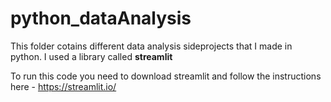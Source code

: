# python_dataAnalysis

This folder cotains different data analysis sideprojects that I made in python.  I used a library called **streamlit** 

To run this code you need to download streamlit and follow the instructions here - https://streamlit.io/

